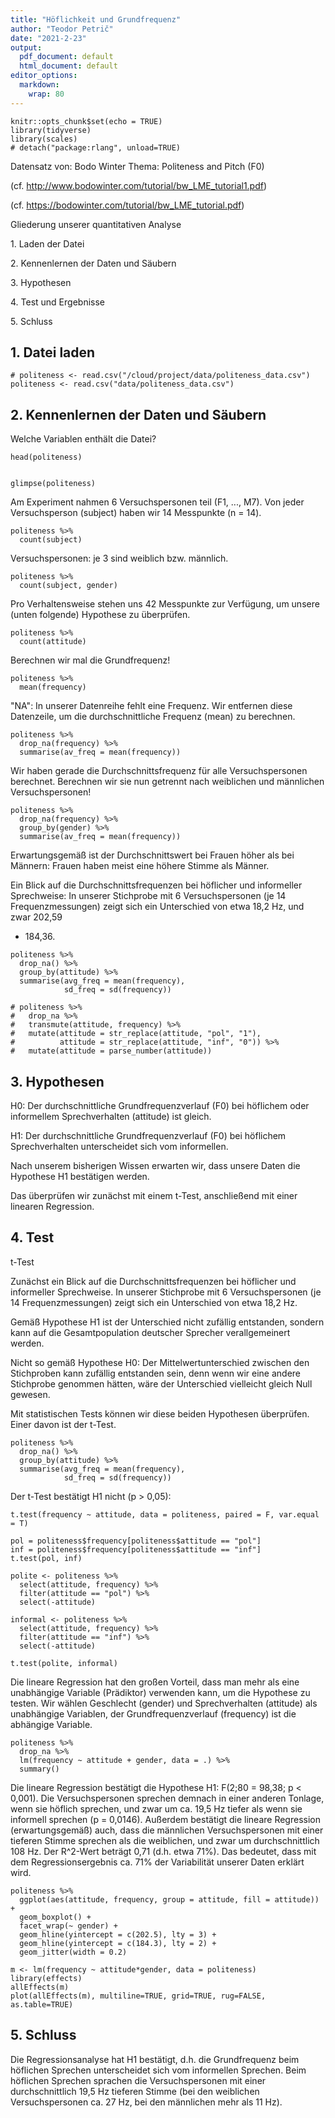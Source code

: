 ```yaml
---
title: "Höflichkeit und Grundfrequenz"
author: "Teodor Petrič"
date: "2021-2-23"
output:
  pdf_document: default
  html_document: default
editor_options: 
  markdown: 
    wrap: 80
---
```


```{r setup, include=FALSE}
knitr::opts_chunk$set(echo = TRUE)
library(tidyverse)
library(scales)
# detach("package:rlang", unload=TRUE)
```

Datensatz von: Bodo Winter Thema: Politeness and Pitch (F0)

(cf. <http://www.bodowinter.com/tutorial/bw_LME_tutorial1.pdf>)

(cf. <https://bodowinter.com/tutorial/bw_LME_tutorial.pdf>)

Gliederung unserer quantitativen Analyse

1\. Laden der Datei

2\. Kennenlernen der Daten und Säubern

3\. Hypothesen

4\. Test und Ergebnisse

5\. Schluss

## 1. Datei laden

```{r}
# politeness <- read.csv("/cloud/project/data/politeness_data.csv")
politeness <- read.csv("data/politeness_data.csv")

```

## 2. Kennenlernen der Daten und Säubern

Welche Variablen enthält die Datei?

```{r}
head(politeness)
  
```

```{r}
glimpse(politeness)
```

Am Experiment nahmen 6 Versuchspersonen teil (F1, ..., M7). Von jeder
Versuchsperson (subject) haben wir 14 Messpunkte (n = 14).

```{r}
politeness %>% 
  count(subject)
```

Versuchspersonen: je 3 sind weiblich bzw. männlich.

```{r}
politeness %>% 
  count(subject, gender)
```

Pro Verhaltensweise stehen uns 42 Messpunkte zur Verfügung, um unsere (unten
folgende) Hypothese zu überprüfen.

```{r}
politeness %>% 
  count(attitude)
```

Berechnen wir mal die Grundfrequenz!

```{r}
politeness %>% 
  mean(frequency)
```

"NA": In unserer Datenreihe fehlt eine Frequenz. Wir entfernen diese Datenzeile,
um die durchschnittliche Frequenz (mean) zu berechnen.

```{r}
politeness %>% 
  drop_na(frequency) %>%
  summarise(av_freq = mean(frequency))
```

Wir haben gerade die Durchschnittsfrequenz für alle Versuchspersonen berechnet.
Berechnen wir sie nun getrennt nach weiblichen und männlichen Versuchspersonen!

```{r}
politeness %>% 
  drop_na(frequency) %>%
  group_by(gender) %>% 
  summarise(av_freq = mean(frequency))
```

Erwartungsgemäß ist der Durchschnittswert bei Frauen höher als bei Männern:
Frauen haben meist eine höhere Stimme als Männer.

Ein Blick auf die Durchschnittsfrequenzen bei höflicher und informeller
Sprechweise: In unserer Stichprobe mit 6 Versuchspersonen (je 14
Frequenzmessungen) zeigt sich ein Unterschied von etwa 18,2 Hz, und zwar 202,59
- 184,36.

```{r}
politeness %>% 
  drop_na() %>% 
  group_by(attitude) %>% 
  summarise(avg_freq = mean(frequency),
            sd_freq = sd(frequency))

```

```{r}
# politeness %>% 
#   drop_na %>% 
#   transmute(attitude, frequency) %>% 
#   mutate(attitude = str_replace(attitude, "pol", "1"),
#          attitude = str_replace(attitude, "inf", "0")) %>% 
#   mutate(attitude = parse_number(attitude))

```

## 3. Hypothesen

H0: Der durchschnittliche Grundfrequenzverlauf (F0) bei höflichem oder
informellem Sprechverhalten (attitude) ist gleich.

H1: Der durchschnittliche Grundfrequenzverlauf (F0) bei höflichem
Sprechverhalten unterscheidet sich vom informellen.

Nach unserem bisherigen Wissen erwarten wir, dass unsere Daten die Hypothese H1
bestätigen werden.

Das überprüfen wir zunächst mit einem t-Test, anschließend mit einer linearen
Regression.

## 4. Test

t-Test

Zunächst ein Blick auf die Durchschnittsfrequenzen bei höflicher und informeller
Sprechweise. In unserer Stichprobe mit 6 Versuchspersonen (je 14
Frequenzmessungen) zeigt sich ein Unterschied von etwa 18,2 Hz.

Gemäß Hypothese H1 ist der Unterschied nicht zufällig entstanden, sondern kann
auf die Gesamtpopulation deutscher Sprecher verallgemeinert werden.

Nicht so gemäß Hypothese H0: Der Mittelwertunterschied zwischen den Stichproben
kann zufällig entstanden sein, denn wenn wir eine andere Stichprobe genommen
hätten, wäre der Unterschied vielleicht gleich Null gewesen.

Mit statistischen Tests können wir diese beiden Hypothesen überprüfen. Einer
davon ist der t-Test.

```{r}
politeness %>% 
  drop_na() %>% 
  group_by(attitude) %>% 
  summarise(avg_freq = mean(frequency),
            sd_freq = sd(frequency))

```

Der t-Test bestätigt H1 nicht (p \> 0,05):

```{r}
t.test(frequency ~ attitude, data = politeness, paired = F, var.equal = T)

```

```{r}
pol = politeness$frequency[politeness$attitude == "pol"]
inf = politeness$frequency[politeness$attitude == "inf"]
t.test(pol, inf)

```

```{r}
polite <- politeness %>% 
  select(attitude, frequency) %>% 
  filter(attitude == "pol") %>% 
  select(-attitude)

informal <- politeness %>% 
  select(attitude, frequency) %>% 
  filter(attitude == "inf") %>% 
  select(-attitude)

t.test(polite, informal)

```

Die lineare Regression hat den großen Vorteil, dass man mehr als eine
unabhängige Variable (Prädiktor) verwenden kann, um die Hypothese zu testen. Wir
wählen Geschlecht (gender) und Sprechverhalten (attitude) als unabhängige
Variablen, der Grundfrequenzverlauf (frequency) ist die abhängige Variable.

```{r}
politeness %>% 
  drop_na %>% 
  lm(frequency ~ attitude + gender, data = .) %>% 
  summary()
```

Die lineare Regression bestätigt die Hypothese H1: F(2;80 = 98,38; p \< 0,001).
Die Versuchspersonen sprechen demnach in einer anderen Tonlage, wenn sie höflich
sprechen, und zwar um ca. 19,5 Hz tiefer als wenn sie informell sprechen (p =
0,0146). Außerdem bestätigt die lineare Regression (erwartungsgemäß) auch, dass
die männlichen Versuchspersonen mit einer tieferen Stimme sprechen als die
weiblichen, und zwar um durchschnittlich 108 Hz. Der R\^2-Wert beträgt 0,71
(d.h. etwa 71%). Das bedeutet, dass mit dem Regressionsergebnis ca. 71% der
Variabilität unserer Daten erklärt wird.

```{r}
politeness %>% 
  ggplot(aes(attitude, frequency, group = attitude, fill = attitude)) +
  geom_boxplot() +
  facet_wrap(~ gender) +
  geom_hline(yintercept = c(202.5), lty = 3) +
  geom_hline(yintercept = c(184.3), lty = 2) +
  geom_jitter(width = 0.2)

```

```{r}
m <- lm(frequency ~ attitude*gender, data = politeness)
library(effects)
allEffects(m)
plot(allEffects(m), multiline=TRUE, grid=TRUE, rug=FALSE, as.table=TRUE)

```

## 5. Schluss

Die Regressionsanalyse hat H1 bestätigt, d.h. die Grundfrequenz beim höflichen
Sprechen unterscheidet sich vom informellen Sprechen. Beim höflichen Sprechen
sprachen die Versuchspersonen mit einer durchschnittlich 19,5 Hz tieferen Stimme
(bei den weiblichen Versuchspersonen ca. 27 Hz, bei den männlichen mehr als 11
Hz).
